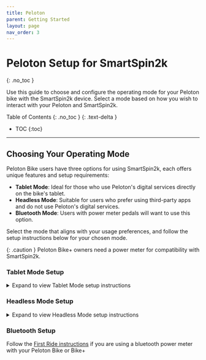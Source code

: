 ```yaml
---
title: Peloton
parent: Getting Started
layout: page
nav_order: 3
---
```

# Peloton Setup for SmartSpin2k
{: .no_toc }

Use this guide to choose and configure the operating mode for your Peloton bike with the SmartSpin2k device. Select a mode based on how you wish to interact with your Peloton and SmartSpin2k.

Table of Contents
{: .no_toc }
{: .text-delta }
- TOC
{:toc}
---

## Choosing Your Operating Mode
Peloton Bike users have three options for using SmartSpin2k, each offers unique features and setup requirements:
- **Tablet Mode**: Ideal for those who use Peloton's digital services directly on the bike's tablet.
- **Headless Mode**: Suitable for users who prefer using third-party apps and do not use Peloton's digital services.
- **Bluetooth Mode**:  Users with power meter pedals will want to use this option. 

Select the mode that aligns with your usage preferences, and follow the setup instructions below for your chosen mode.

{: .caution }
Peloton Bike+ owners need a power meter for compatibility with SmartSpin2k.

### Tablet Mode Setup
<details markdown="block">
<summary>Expand to view Tablet Mode setup instructions</summary>

1. **Set SmartSpin2k to Tablet Mode**: Flip the switch on the side of your SmartSpin2k device up, towards the tablet.
   ![Switch position for Tablet Mode](../images/Tablet_Control.png)
2. **Connect Y Splitter**: Attach the 3.5mm Y splitter to your bike as shown below.
   ![Wiring instructions for Tablet Mode](../images/tablet_mode.svg)
3. **Power On**: Ensure the Peloton Bike Tablet is turned on and logged into your account.
4. **Select Workout**: Start a workout or free ride in the Peloton app to activate the bike.
5. **Connect to Apps**: Use the following guide to connect SmartSpin2k with apps like Zwift.
   [Riding Zwift with SmartSpin2k](https://github.com/doudar/SmartSpin2k/wiki/Riding-Zwift-with-SmartSpin2k)
</details>

### Headless Mode Setup
<details markdown="block">
<summary>Expand to view Headless Mode setup instructions</summary>

1. **Switch to Headless Mode**: Flip the switch on the side of your SmartSpin2k device down, towards the bike or ground.
   ![Switch position for Headless Mode](../images/SS2K_Control.png)
2. **Connect Y Splitter**: Attach the 3.5mm Y splitter to your bike and SmartSpin2k as shown below.
   ![Wiring instructions for Headless Mode](../images/tx_mode.svg)

{: .caution }
> **Important Reminder**  
> Remember to switch back to [Tablet Mode](#tablet-mode) if you want to use any Peloton services after using this mode.
</details>

### Bluetooth Setup
Follow the [First Ride instructions](first-ride) if you are using a bluetooth power meter with your Peloton Bike or Bike+